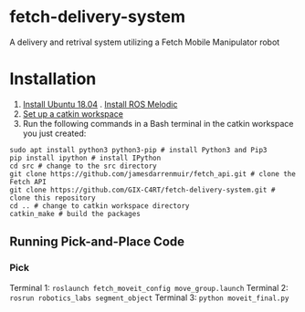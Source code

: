 # fetch-delivery-system
A delivery and retrival system utilizing a Fetch Mobile Manipulator robot

# Installation
1. [Install Ubuntu 18.04](https://releases.ubuntu.com/18.04/)
. [Install ROS Melodic](http://wiki.ros.org/melodic/Installation/Ubuntu)
2. [Set up a catkin workspace](http://wiki.ros.org/catkin/Tutorials/create_a_workspace)
3. Run the following commands in a Bash terminal in the catkin workspace you just created:
```
sudo apt install python3 python3-pip # install Python3 and Pip3
pip install ipython # install IPython
cd src # change to the src directory
git clone https://github.com/jamesdarrenmuir/fetch_api.git # clone the Fetch API
git clone https://github.com/GIX-C4RT/fetch-delivery-system.git # clone this repository
cd .. # change to catkin workspace directory
catkin_make # build the packages
```

## Running Pick-and-Place Code
### Pick
Terminal 1: `roslaunch fetch_moveit_config move_group.launch`
Terminal 2: `rosrun robotics_labs segment_object`
Terminal 3: `python moveit_final.py`
